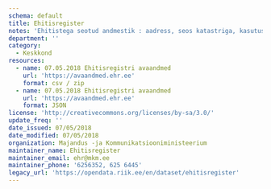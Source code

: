 ```yaml
---
schema: default
title: Ehitisregister
notes: 'Ehitistega seotud andmestik : aadress, seos katastriga, kasutusotstarbed, ruumikuju, sissepääsupunktid, energiamärgi, ehitusloa info, kasutusloa info ja tehnilised andmed.  Ehitisregistri klassifikaatorid. Avaandmeid uuendatakse 1 kord ööpäevas Ehitisregistri töö andmebaasi alusel.'
department: ''
category:
  - Keskkond
resources:
  - name: 07.05.2018 Ehitisregistri avaandmed
    url: 'https://avaandmed.ehr.ee'
    format: csv / zip
  - name: 07.05.2018 Ehitisregistri avaandmed
    url: 'https://avaandmed.ehr.ee'
    format: JSON
license: 'http://creativecommons.org/licenses/by-sa/3.0/'
update_freq: ''
date_issued: 07/05/2018
date_modified: 07/05/2018
organization: Majandus -ja Kommunikatsiooniministeerium
maintainer_name: Ehitisregister
maintainer_email: ehr@mkm.ee
maintainer_phone: '6256352, 625 6445'
legacy_url: 'https://opendata.riik.ee/en/dataset/ehitisregister'
---
```

